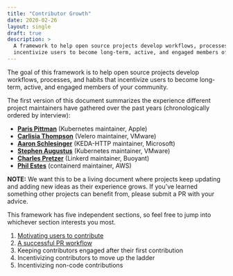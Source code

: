 ```yaml
---
title: "Contributor Growth"
date: 2020-02-26
layout: single
draft: true
description: >
  A framework to help open source projects develop workflows, processes, and habits that 
  incentivize users to become long-term, active, and engaged members of your community. 
---
```


The goal of this framework is to help open source projects develop workflows, processes, and habits that incentivize users to become long-term, active, and engaged members of your community. 

The first version of this document summarizes the experience different project maintainers have gathered over the past years (chronologically ordered by interview):

- [**Paris Pittman**](https://github.com/parispittman) (Kubernetes maintainer, Apple)
- [**Carlisia Thompson**](https://github.com/carlisia) (Velero maintainer, VMware)
- [**Aaron Schlesinger**](https://github.com/arschles) (KEDA-HTTP maintainer, Microsoft)
- [**Stephen Augustus**](https://github.com/justaugustus) (Kubernetes maintainer, VMware)
- [**Charles Pretzer**](https://github.com/cpretzer) (Linkerd maintainer, Buoyant)
- [**Phil Estes**](https://github.com/estesp) (containerd maintainer, AWS)

**NOTE:** We want this to be a living document where projects keep updating and adding new ideas as their experience grows. If you've learned something other projects can benefit from, please submit a PR with your advice. 

This framework has five independent sections, so feel free to jump into whichever section interests you most.

1. [Motivating users to contribute](motivation/)  
2. [A successful PR workflow](pr-workflow/)
3. Keeping contributors engaged after their first contribution   
4. Incentivizing contributors to move up the ladder  
5. Incentivizing non-code contributions    
